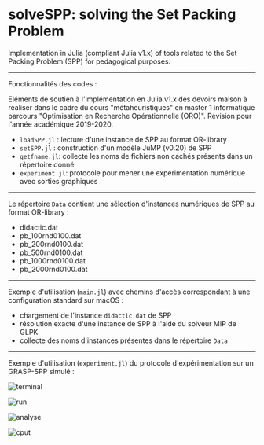 # solveSPP: solving the Set Packing Problem
Implementation in Julia (compliant Julia v1.x) of tools related to the Set Packing Problem (SPP) for pedagogical purposes.

------

Fonctionnalités des codes :

Eléments de soutien à l'implémentation en Julia v1.x des devoirs maison à réaliser dans le cadre du cours "métaheuristiques" en master 1 informatique parcours "Optimisation en Recherche Opérationnelle (ORO)". Révision pour l'année académique 2019-2020.

- `loadSPP.jl` : lecture d'une instance de SPP au format OR-library
- `setSPP.jl` : construction d'un modèle JuMP (v0.20) de SPP
- `getfname.jl`: collecte les noms de fichiers non cachés présents dans un répertoire donné
- `experiment.jl`: protocole pour mener une expérimentation numérique avec sorties graphiques

------

Le répertoire `Data` contient une sélection d'instances numériques de SPP au format OR-library :
- didactic.dat
- pb_100rnd0100.dat 
- pb_200rnd0100.dat 
- pb_500rnd0100.dat
- pb_1000rnd0100.dat
- pb_2000rnd0100.dat

------

Exemple d'utilisation (`main.jl`) avec chemins d'accès correspondant à une configuration standard sur macOS :
- chargement de l'instance `didactic.dat` de SPP
- résolution exacte d'une instance de SPP à l'aide du solveur MIP de GLPK
- collecte des noms d'instances présentes dans le répertoire `Data`

------

Exemple d'utilisation (`experiment.jl`) du protocole d'expérimentation sur un GRASP-SPP simulé :

![terminal](https://github.com/xgandibleux/meta2017/blob/master/doc/terminal.jpg)

![run](https://github.com/xgandibleux/meta2017/blob/master/doc/Examen_d'un_run.jpg)

![analyse](https://github.com/xgandibleux/meta2017/blob/master/doc/bilan_tous_runs.jpg)

![cput](https://github.com/xgandibleux/meta2017/blob/master/doc/bilan_CPUt_tous_runs.jpg)
